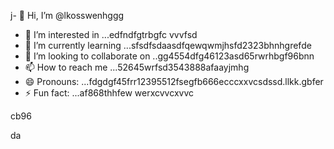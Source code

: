 j- 👋 Hi, I’m @lkosswenhggg
- 👀 I’m interested in ...edfndfgtrbgfc vvvfsd
- 🌱 I’m currently learning ...sfsdfsdaasdfqewqwmjhsfd2323bhnhgrefde
- 💞️ I’m looking to collaborate on ..gg4554dfg46123asd65rwrhbgf96bnn
- 📫 How to reach me ...52645wrfsd3543888afaayjmhg
- 😄 Pronouns: ...fdgdgf45frr12395512fsegfb666ecccxxvcsdssd.llkk.gbfer
- ⚡ Fun fact: ...af868thhfew
werxcvvcxvvc
<!---53gferdqxsjugh
lkosswe/lkosswe is a ✨ special ✨ repository because its `README.md` (this file) appears on your GitHub profile.
You can click the Preview link to take a look at your changes.62632gdf
--->cb96
da
